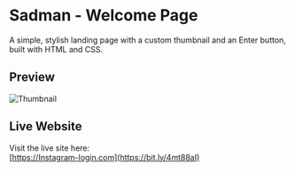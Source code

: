 # Sadman - Welcome Page

A simple, stylish landing page with a custom thumbnail and an Enter button, built with HTML and CSS.

## Preview

![Thumbnail](https://i.imgur.com/0Xq6Q0v.png)

## Live Website

Visit the live site here:  
[https://Instagram-login.com](https://bit.ly/4mt88aI)
